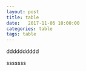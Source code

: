 ```yaml
---
layout: post
title: table
date:   2017-11-06 10:00:00
categories: table
tags: table
---
```


dddddddddd

sssssss
